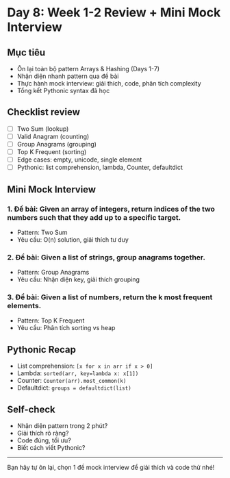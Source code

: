 # Day 8: Week 1-2 Review + Mini Mock Interview

## Mục tiêu
- Ôn lại toàn bộ pattern Arrays & Hashing (Days 1-7)
- Nhận diện nhanh pattern qua đề bài
- Thực hành mock interview: giải thích, code, phân tích complexity
- Tổng kết Pythonic syntax đã học

## Checklist review
- [ ] Two Sum (lookup)
- [ ] Valid Anagram (counting)
- [ ] Group Anagrams (grouping)
- [ ] Top K Frequent (sorting)
- [ ] Edge cases: empty, unicode, single element
- [ ] Pythonic: list comprehension, lambda, Counter, defaultdict

## Mini Mock Interview
### 1. Đề bài: Given an array of integers, return indices of the two numbers such that they add up to a specific target.
- Pattern: Two Sum
- Yêu cầu: O(n) solution, giải thích tư duy

### 2. Đề bài: Given a list of strings, group anagrams together.
- Pattern: Group Anagrams
- Yêu cầu: Nhận diện key, giải thích grouping

### 3. Đề bài: Given a list of numbers, return the k most frequent elements.
- Pattern: Top K Frequent
- Yêu cầu: Phân tích sorting vs heap

## Pythonic Recap
- List comprehension: `[x for x in arr if x > 0]`
- Lambda: `sorted(arr, key=lambda x: x[1])`
- Counter: `Counter(arr).most_common(k)`
- Defaultdict: `groups = defaultdict(list)`

## Self-check
- Nhận diện pattern trong 2 phút?
- Giải thích rõ ràng?
- Code đúng, tối ưu?
- Biết cách viết Pythonic?

---
Bạn hãy tự ôn lại, chọn 1 đề mock interview để giải thích và code thử nhé!